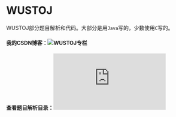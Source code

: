 # WUSTOJ

WUSTOJ部分题目解析和代码。大部分是用`Java`写的，少数使用`C`写的。

#### 我的CSDN博客：![WUSTOJ专栏](https://blog.csdn.net/pfdvnah/article/category/8643417)
#### 查看题目解析目录：![参考题目解析目录](https://github.com/wowpH/WUSTOJ/edit/master/参考题目解析目录.md)
